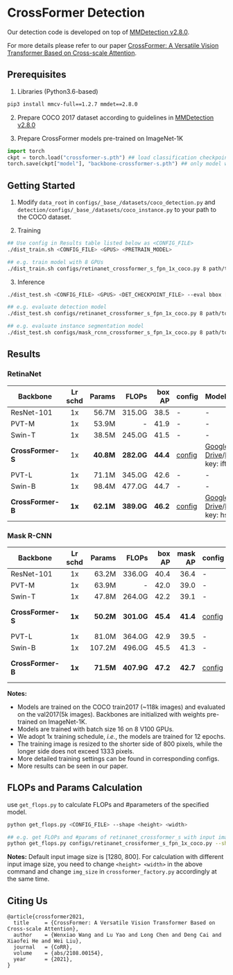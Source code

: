 # CrossFormer Detection

Our detection code is developed on top of [MMDetection v2.8.0](https://github.com/open-mmlab/mmdetection/tree/v2.8.0).

For more details please refer to our paper [CrossFormer: A Versatile Vision Transformer Based on Cross-scale Attention](https://arxiv.org/pdf/2108.00154.pdf).




## Prerequisites

1. Libraries (Python3.6-based)
```bash
pip3 install mmcv-full==1.2.7 mmdet==2.8.0
```

2. Prepare COCO 2017 dataset according to guidelines in [MMDetection v2.8.0](https://github.com/open-mmlab/mmdetection/tree/v2.8.0)

3. Prepare CrossFormer models pre-trained on ImageNet-1K
```python
import torch
ckpt = torch.load("crossformer-s.pth") ## load classification checkpoint
torch.save(ckpt["model"], "backbone-crossformer-s.pth") ## only model weights are needed
```




## Getting Started

1. Modify `data_root` in `configs/_base_/datasets/coco_detection.py`  and `detection/configs/_base_/datasets/coco_instance.py` to your path to the COCO dataset.

2. Training
```bash
## Use config in Results table listed below as <CONFIG_FILE>
./dist_train.sh <CONFIG_FILE> <GPUS> <PRETRAIN_MODEL>

## e.g. train model with 8 GPUs
./dist_train.sh configs/retinanet_crossformer_s_fpn_1x_coco.py 8 path/to/backbone-crossformer-s.pth
```

3. Inference
```bash
./dist_test.sh <CONFIG_FILE> <GPUS> <DET_CHECKPOINT_FILE> --eval bbox [segm]

## e.g. evaluate detection model
./dist_test.sh configs/retinanet_crossformer_s_fpn_1x_coco.py 8 path/to/ckpt --eval bbox

## e.g. evaluate instance segmentation model
./dist_test.sh configs/mask_rcnn_crossformer_s_fpn_1x_coco.py 8 path/to/ckpt --eval bbox segm
```




## Results

### RetinaNet

| Backbone      | Lr schd | Params | FLOPs | box AP | config| Models |
| ------------- | :-----: | ------:| -----:| ------:| :-----| :---------------|
| ResNet-101    | 1x      | 56.7M  | 315.0G   | 38.5     | - | - |
| PVT-M         | 1x      | 53.9M  | -       | 41.9     | - | - |
| Swin-T        | 1x      | 38.5M  | 245.0G   | 41.5     | - | - |
| **CrossFormer-S** | 1x      | **40.8M**  | **282.0G**   | **44.4**     | [config](./configs/retinanet_crossformer_s_fpn_1x_coco.py)   | [Google Drive](https://drive.google.com/file/d/1OEEottS4fYGVZcPZG6WuBlKMK0tZLPZW/view?usp=sharing)/[BaiduCloud](https://pan.baidu.com/s/1Ckrk3Z1uA65ve43_hL3ZFg), key: ift3 |
| PVT-L         | 1x      | 71.1M  | 345.0G   | 42.6     | - | - |
| Swin-B        | 1x      | 98.4M  | 477.0G   | 44.7     | - | - |
| **CrossFormer-B** | **1x**      | **62.1M**  | **389.0G**   | **46.2** | [config](./configs/retinanet_crossformer_b_fpn_1x_coco.py)   | [Google Drive](https://drive.google.com/file/d/1TOuLLf_S4Ixo6COvaHQAocACR4NKKnGz/view?usp=sharing)/[BaiduCloud](https://pan.baidu.com/s/1ESE7i1JpVjxZmB5ZTgXA5w), key: hsd5 |


### Mask R-CNN

| Backbone      | Lr schd | Params | FLOPs  | box AP | mask AP | config| Models |
| ------------- | :-----: |-------:| ------:| ------:| -------:| :-----| :---------------|
| ResNet-101    | 1x      | 63.2M  | 336.0G | 40.4   | 36.4 | - | - |
| PVT-M         | 1x      | 63.9M  | -      | 42.0   | 39.0 | - | - |
| Swin-T        | 1x      | 47.8M  | 264.0G | 42.2   | 39.1 | - | - |
| **CrossFormer-S** | **1x**      | **50.2M**  | **301.0G** | **45.4**   | **41.4** | [config](./configs/mask_rcnn_crossformer_s_fpn_1x_coco.py) | [Google Drive](https://drive.google.com/file/d/1qgO3-wnsJQw9Nj304AOj-TjVyadPPtvf/view?usp=sharing)/[BaiduCloud](https://pan.baidu.com/s/1ytk95p-rjqI3UNEHaYqKKA), key: 4omu |
| PVT-L         | 1x      | 81.0M  | 364.0G | 42.9   | 39.5 | - | - |
| Swin-B        | 1x      | 107.2M | 496.0G | 45.5   | 41.3 | - | - |
| **CrossFormer-B** | **1x**      | **71.5M**  | **407.9G** | **47.2** | **42.7** | [config](./configs/mask_rcnn_crossformer_b_fpn_1x_coco.py) | [Google Drive](https://drive.google.com/file/d/1urkCa8Inss9CL1G1OgM4tWR5PSf6Ofn4/view?usp=sharing)/[BaiduCloud](https://pan.baidu.com/s/1N_EGRLBuIXgQh6J0Oyh00g), key: kjf4 |


**Notes:**
- Models are trained on the COCO train2017 (~118k images) and evaluated on the val2017(5k images). Backbones are initialized with weights pre-trained on ImageNet-1K.
- Models are trained with batch size 16 on 8 V100 GPUs.
- We adopt 1x training schedule, *i.e.*, the models are trained for 12 epochs.
- The training image is resized to the shorter side of 800 pixels, while the longer side does not exceed 1333 pixels.
- More detailed training settings can be found in corresponding configs.
- More results can be seen in our paper.




## FLOPs and Params Calculation
use `get_flops.py` to calculate FLOPs and #parameters of the specified model.
```bash
python get_flops.py <CONFIG_FILE> --shape <height> <width>

## e.g. get FLOPs and #params of retinanet_crossformer_s with input image size [1280, 800]
python get_flops.py configs/retinanet_crossformer_s_fpn_1x_coco.py --shape 1280 800
```

**Notes:** Default input image size is [1280, 800]. For calculation with different input image size, you need to change `<height> <width>` in the above command and change `img_size` in `crossformer_factory.py` accordingly at the same time.




## Citing Us

```
@article{crossformer2021,
  title     = {CrossFormer: A Versatile Vision Transformer Based on Cross-scale Attention},
  author    = {Wenxiao Wang and Lu Yao and Long Chen and Deng Cai and Xiaofei He and Wei Liu},
  journal   = {CoRR},
  volume    = {abs/2108.00154},
  year      = {2021},
}
```




